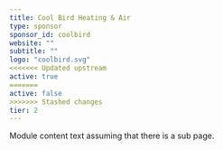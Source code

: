 ```yaml
---
title: Cool Bird Heating & Air
type: sponsor
sponsor_id: coolbird
website: ""
subtitle: ""
logo: "coolbird.svg"
<<<<<<< Updated upstream
active: true
=======
active: false
>>>>>>> Stashed changes
tier: 2
---
```

Module content text assuming that there is a sub page.